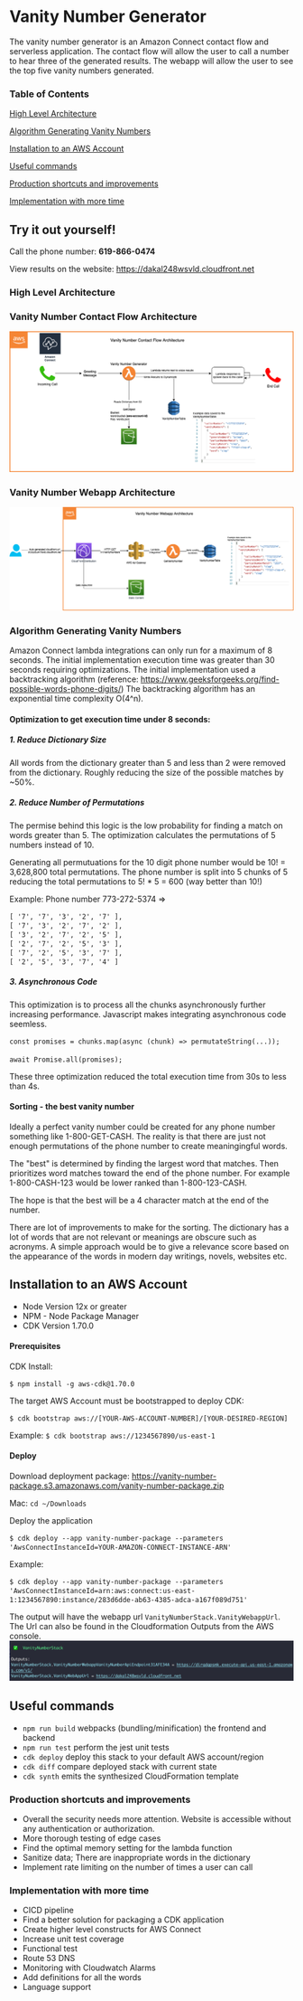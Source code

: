 # Vanity Number Generator

The vanity number generator is an Amazon Connect contact flow and serverless application.
The contact flow will allow the user to call a number to hear three of the generated results.
The webapp will allow the user to see the top five vanity numbers generated.

### Table of Contents

[High Level Architecture](#high-level-architecture)

[Algorithm Generating Vanity Numbers](#algorithm-generating-vanity-numbers)

[Installation to an AWS Account](#installation-to-an-aws-account)

[Useful commands](#useful-commands)

[Production shortcuts and improvements](#production-shortcuts-and-improvements)

[Implementation with more time](#implementation-with-more-time)

## Try it out yourself!
Call the phone number: **619-866-0474**

View results on the website: https://dakal248wsvld.cloudfront.net


### High Level Architecture
### Vanity Number Contact Flow Architecture
![callflow](docs/VanityNumberCallFlow.png)

### Vanity Number Webapp Architecture
![webapp](docs/WebappArchitecture.png)

### Algorithm Generating Vanity Numbers
Amazon Connect lambda integrations can only run for a maximum of 8 seconds.
The initial implementation execution time was greater than 30 seconds requiring optimizations.
The initial implementation used a backtracking algorithm (reference: https://www.geeksforgeeks.org/find-possible-words-phone-digits/)
The backtracking algorithm has an exponential time complexity O(4^n).

#### Optimization to get execution time under 8 seconds:
##### 1. Reduce Dictionary Size
All words from the dictionary greater than 5 and less than 2 were removed from the dictionary.
Roughly reducing the size of the possible matches by ~50%.

##### 2. Reduce Number of Permutations
The permise behind this logic is the low probability for finding a match on words greater than 5.
The optimization calculates the permutations of 5 numbers instead of 10.

Generating all permutuations for the 10 digit phone number would be 10! = 3,628,800 total permutations.
The phone number is split into 5 chunks of 5 reducing the total permutations to 5! * 5 = 600 (way better than 10!)

Example: Phone number 773-272-5374 =>   
```
[ '7', '7', '3', '2', '7' ],
[ '7', '3', '2', '7', '2' ],
[ '3', '2', '7', '2', '5' ],
[ '2', '7', '2', '5', '3' ],
[ '7', '2', '5', '3', '7' ],
[ '2', '5', '3', '7', '4' ]
```

##### 3. Asynchronous Code
This optimization is to process all the chunks asynchronously further increasing performance.
Javascript makes integrating asynchronous code seemless.
```
const promises = chunks.map(async (chunk) => permutateString(...));

await Promise.all(promises);
```

These three optimization reduced the total execution time from 30s to less than 4s.

#### Sorting - the best vanity number
Ideally a perfect vanity number could be created for any phone number something like 1-800-GET-CASH.
The reality is that there are just not enough permutations of the phone number to create meaningingful words.

The "best" is determined by finding the largest word that matches. Then prioritizes word matches toward the end of the phone number.
For example 1-800-CASH-123 would be lower ranked than 1-800-123-CASH.

The hope is that the best will be a 4 character match at the end of the number.

There are lot of improvements to make for the sorting. The dictionary has a lot of words that are not relevant or meanings are obscure such as acronyms.
A simple approach would be to give a relevance score based on the appearance of the words in modern day writings, novels, websites etc.

## Installation to an AWS Account
* Node Version 12x or greater
* NPM - Node Package Manager
* CDK Version 1.70.0

#### Prerequisites
CDK Install:

```
$ npm install -g aws-cdk@1.70.0
```

The target AWS Account must be bootstrapped to deploy CDK:

```
$ cdk bootstrap aws://[YOUR-AWS-ACCOUNT-NUMBER]/[YOUR-DESIRED-REGION]
```

Example: `$ cdk bootstrap aws://1234567890/us-east-1`

#### Deploy
Download deployment package: https://vanity-number-package.s3.amazonaws.com/vanity-number-package.zip

Mac: `cd ~/Downloads` 

Deploy the application
```
$ cdk deploy --app vanity-number-package --parameters 'AwsConnectInstanceId=YOUR-AMAZON-CONNECT-INSTANCE-ARN'
```

Example:
```
$ cdk deploy --app vanity-number-package --parameters 'AwsConnectInstanceId=arn:aws:connect:us-east-1:1234567890:instance/283d6dde-ab63-4385-adca-a167f089d751'
```

The output will have the webapp url `VanityNumberStack.VanityWebappUrl`. The Url can also be found in the Cloudformation Outputs from the AWS console.
![success](./docs/cdk-success.png)


## Useful commands

 * `npm run build`        webpacks (bundling/minification) the frontend and backend
 * `npm run test`         perform the jest unit tests
 * `cdk deploy`           deploy this stack to your default AWS account/region
 * `cdk diff`             compare deployed stack with current state
 * `cdk synth`            emits the synthesized CloudFormation template


### Production shortcuts and improvements 
* Overall the security needs more attention. Website is accessible without any authentication or authorization.
* More thorough testing of edge cases
* Find the optimal memory setting for the lambda function
* Sanitize data; There are inappropriate words in the dictionary
* Implement rate limiting on the number of times a user can call

### Implementation with more time
* CICD pipeline
* Find a better solution for packaging a CDK application
* Create higher level constructs for AWS Connect
* Increase unit test coverage
* Functional test
* Route 53 DNS
* Monitoring with Cloudwatch Alarms
* Add definitions for all the words
* Language support
